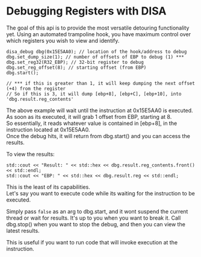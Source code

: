 # Debugging Registers with DISA

The goal of this api is to provide the most versatile detouring functionality yet.
Using an automated trampoline hook, you have maximum control over which registers you wish to view and identify.

```
disa_debug dbg(0x15E5AA0); // location of the hook/address to debug
dbg.set_dump_size(1); // number of offsets of EBP to debug (1) ***
dbg.set_reg32(R32_EBP); // 32-bit register to debug
dbg.set_reg_offset(8); // starting offset (from EBP)
dbg.start();

// *** if this is greater than 1, it will keep dumping the next offset (+4) from the register
// So if this is 3, it will dump [ebp+8], [ebp+C], [ebp+10], into 'dbg.result.reg_contents'
```

The above example will wait until the instruction at 0x15E5AA0 is executed.
As soon as its executed, it will grab 1 offset from EBP, starting at 8.<br>
So essentially, it reads whatever value is contained in [ebp+8], in the instruction located at 0x15E5AA0.<br>
Once the debug hits, it will return from dbg.start() and you can access the results.<br>

To view the results:
```
std::cout << "Result: " << std::hex << dbg.result.reg_contents.front() << std::endl;
std::cout << "EBP: " << std::hex << dbg.result.reg << std::endl;
```

This is the least of its capabilities.<br>
Let's say you want to execute code while its waiting for the instruction to be executed.<br>

Simply pass `false` as an arg to dbg.start, and it wont suspend the current thread or wait for results.
It's up to you when you want to break it.
Call dbg.stop() when you want to stop the debug, and then you can view the latest results.<br>

This is useful if you want to run code that will invoke execution at the instruction.






